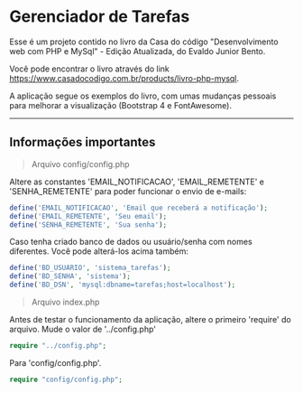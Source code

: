 # Gerenciador de Tarefas

Esse é um projeto contido no livro da Casa do código "Desenvolvimento web com PHP e MySql" - Edição Atualizada, do Evaldo Junior Bento.

Você pode encontrar o livro através do link https://www.casadocodigo.com.br/products/livro-php-mysql.

A aplicação segue os exemplos do livro, com umas mudanças pessoais para melhorar a visualização (Bootstrap 4 e FontAwesome).

----------------------------------------------------------------------


## Informações importantes

> Arquivo config/config.php

Altere as constantes 'EMAIL_NOTIFICACAO', 'EMAIL_REMETENTE' e 'SENHA_REMETENTE' para poder funcionar o envio de e-mails:

```php
define('EMAIL_NOTIFICACAO', 'Email que receberá a notificação');
define('EMAIL_REMETENTE', 'Seu email');
define('SENHA_REMETENTE', 'Sua senha');
```

Caso tenha criado banco de dados ou usuário/senha com nomes diferentes. Você pode alterá-los acima também:

```php
define('BD_USUARIO', 'sistema_tarefas');
define('BD_SENHA', 'sistema');
define('BD_DSN', 'mysql:dbname=tarefas;host=localhost');
```


> Arquivo index.php

Antes de testar o funcionamento da aplicação, altere o primeiro 'require' do arquivo.
Mude o valor de '../config.php' 

```php
require "../config.php";
```

Para 'config/config.php'.

```php
require "config/config.php";
```
